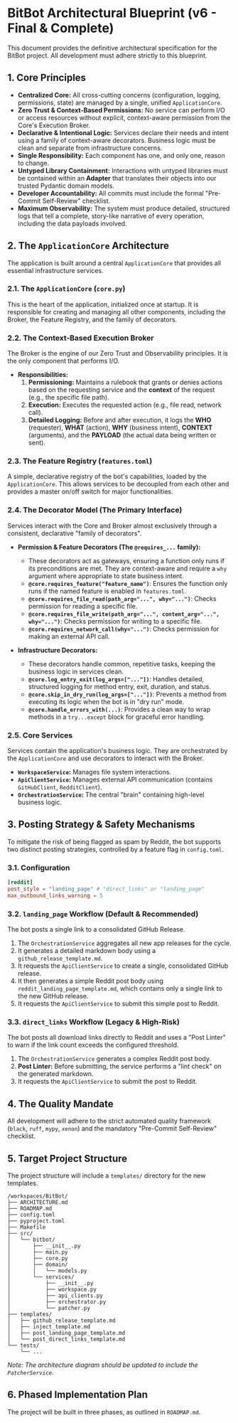 # BitBot Architectural Blueprint (v6 - Final & Complete)

This document provides the definitive architectural specification for the BitBot project. All development must adhere strictly to this blueprint.

## 1. Core Principles

*   **Centralized Core:** All cross-cutting concerns (configuration, logging, permissions, state) are managed by a single, unified `ApplicationCore`.
*   **Zero Trust & Context-Based Permissions:** No service can perform I/O or access resources without explicit, context-aware permission from the Core's Execution Broker.
*   **Declarative & Intentional Logic:** Services declare their needs and intent using a family of context-aware decorators. Business logic must be clean and separate from infrastructure concerns.
*   **Single Responsibility:** Each component has one, and only one, reason to change.
*   **Untyped Library Containment:** Interactions with untyped libraries must be contained within an **Adapter** that translates their objects into our trusted Pydantic domain models.
*   **Developer Accountability:** All commits must include the formal "Pre-Commit Self-Review" checklist.
*   **Maximum Observability:** The system must produce detailed, structured logs that tell a complete, story-like narrative of every operation, including the data payloads involved.

## 2. The `ApplicationCore` Architecture

The application is built around a central `ApplicationCore` that provides all essential infrastructure services.

### 2.1. The `ApplicationCore` (`core.py`)

This is the heart of the application, initialized once at startup. It is responsible for creating and managing all other components, including the Broker, the Feature Registry, and the family of decorators.

### 2.2. The Context-Based Execution Broker

The Broker is the engine of our Zero Trust and Observability principles. It is the only component that performs I/O.

*   **Responsibilities:**
    1.  **Permissioning:** Maintains a rulebook that grants or denies actions based on the requesting service and the **context** of the request (e.g., the specific file path).
    2.  **Execution:** Executes the requested action (e.g., file read, network call).
    3.  **Detailed Logging:** Before and after execution, it logs the **WHO** (requester), **WHAT** (action), **WHY** (business intent), **CONTEXT** (arguments), and the **PAYLOAD** (the actual data being written or sent).

### 2.3. The Feature Registry (`features.toml`)

A simple, declarative registry of the bot's capabilities, loaded by the `ApplicationCore`. This allows services to be decoupled from each other and provides a master on/off switch for major functionalities.

### 2.4. The Decorator Model (The Primary Interface)

Services interact with the Core and Broker almost exclusively through a consistent, declarative "family of decorators".

*   **Permission & Feature Decorators (The `@requires_...` family):**
    *   These decorators act as gateways, ensuring a function only runs if its preconditions are met. They are context-aware and require a `why` argument where appropriate to state business intent.
    *   **`@core.requires_feature("feature_name")`**: Ensures the function only runs if the named feature is enabled in `features.toml`.
    *   **`@core.requires_file_read(path_arg="...", why="...")`**: Checks permission for reading a specific file.
    *   **`@core.requires_file_write(path_arg="...", content_arg="...", why="...")`**: Checks permission for writing to a specific file.
    *   **`@core.requires_network_call(why="...")`**: Checks permission for making an external API call.

*   **Infrastructure Decorators:**
    *   These decorators handle common, repetitive tasks, keeping the business logic in services clean.
    *   **`@core.log_entry_exit(log_args=["..."])`**: Handles detailed, structured logging for method entry, exit, duration, and status.
    *   **`@core.skip_in_dry_run(log_args=["..."])`**: Prevents a method from executing its logic when the bot is in "dry run" mode.
    *   **`@core.handle_errors_with(...)`**: Provides a clean way to wrap methods in a `try...except` block for graceful error handling.

### 2.5. Core Services

Services contain the application's business logic. They are orchestrated by the `ApplicationCore` and use decorators to interact with the Broker.

*   **`WorkspaceService`:** Manages file system interactions.
*   **`ApiClientService`:** Manages external API communication (contains `GitHubClient`, `RedditClient`).
*   **`OrchestrationService`:** The central "brain" containing high-level business logic.

## 3. Posting Strategy & Safety Mechanisms

To mitigate the risk of being flagged as spam by Reddit, the bot supports two distinct posting strategies, controlled by a feature flag in `config.toml`.

### 3.1. Configuration

```toml
[reddit]
post_style = "landing_page" # "direct_links" or "landing_page"
max_outbound_links_warning = 5
```

### 3.2. `landing_page` Workflow (Default & Recommended)

The bot posts a single link to a consolidated GitHub Release.

1.  The `OrchestrationService` aggregates all new app releases for the cycle.
2.  It generates a detailed markdown body using a `github_release_template.md`.
3.  It requests the `ApiClientService` to create a single, consolidated GitHub release.
4.  It then generates a simple Reddit post body using `reddit_landing_page_template.md`, which contains only a single link to the new GitHub release.
5.  It requests the `ApiClientService` to submit this simple post to Reddit.

### 3.3. `direct_links` Workflow (Legacy & High-Risk)

The bot posts all download links directly to Reddit and uses a "Post Linter" to warn if the link count exceeds the configured threshold.

1.  The `OrchestrationService` generates a complex Reddit post body.
2.  **Post Linter:** Before submitting, the service performs a "lint check" on the generated markdown.
3.  It requests the `ApiClientService` to submit the post to Reddit.

## 4. The Quality Mandate

All development will adhere to the strict automated quality framework (`black`, `ruff`, `mypy`, `xenon`) and the mandatory "Pre-Commit Self-Review" checklist.

## 5. Target Project Structure

The project structure will include a `templates/` directory for the new templates.

```
/workspaces/BitBot/
├── ARCHITECTURE.md
├── ROADMAP.md
├── config.toml
├── pyproject.toml
├── Makefile
├── src/
│   └── bitbot/
│       ├── __init__.py
│       ├── main.py
│       ├── core.py
│       ├── domain/
│       │   └── models.py
│       └── services/
│           ├── __init__.py
│           ├── workspace.py
│           ├── api_clients.py
│           ├── orchestrator.py
│           └── patcher.py
├── templates/
│   ├── github_release_template.md
│   ├── inject_template.md
│   ├── post_landing_page_template.md
│   └── post_direct_links_template.md
└── tests/
    └── ...
```

*Note: The architecture diagram should be updated to include the `PatcherService`.*

## 6. Phased Implementation Plan

The project will be built in three phases, as outlined in `ROADMAP.md`.
